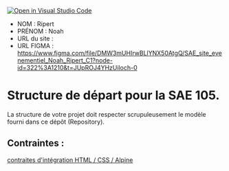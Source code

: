 [![Open in Visual Studio Code](https://classroom.github.com/assets/open-in-vscode-c66648af7eb3fe8bc4f294546bfd86ef473780cde1dea487d3c4ff354943c9ae.svg)](https://classroom.github.com/online_ide?assignment_repo_id=9708381&assignment_repo_type=AssignmentRepo)
- NOM : Ripert
- PRÉNOM : Noah
- URL du site :
- URL FIGMA : https://www.figma.com/file/DMW3mUHIrwBLlYNX50AtgQ/SAE_site_evenementiel_Noah_Ripert_C1?node-id=322%3A1210&t=JUpROJ4YHzUiloch-0

# Structure de départ pour la SAE 105.

La structure de votre projet doit respecter scrupuleusement le modèle fourni dans ce dépôt (Repository).

## Contraintes :
[contraites d'intégration HTML / CSS / Alpine](https://moodle.univ-fcomte.fr/mod/page/view.php?id=645799)
